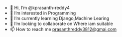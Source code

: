 - 👋 Hi, I’m @kprasanth-reddy4
- 👀 I’m interested in Programming
- 🌱 I’m currently learning Django,Machine Learing
- 💞️ I’m looking to collaborate on Where iam suitable
- 📫 How to reach me prasanthreddy3812@gmai.com

<!---
kprasanth-reddy4/kprasanth-reddy4 is a ✨ special ✨ repository because its `README.md` (this file) appears on your GitHub profile.
You can click the Preview link to take a look at your changes.
--->
